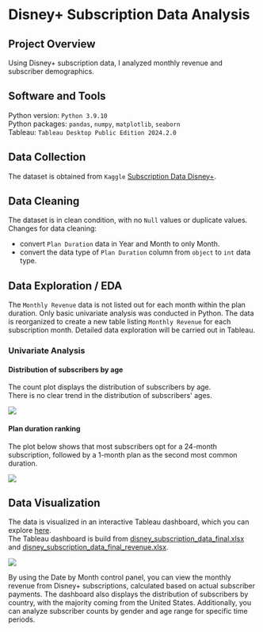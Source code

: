 # Disney+ Subscription Data Analysis

## Project Overview
Using Disney+ subscription data, I analyzed monthly revenue and subscriber demographics.  

## Software and Tools
Python version: `Python 3.9.10`  
Python packages: `pandas`, `numpy`, `matplotlib`, `seaborn`  
Tableau: `Tableau Desktop Public Edition 2024.2.0` 

## Data Collection
The dataset is obtained from `Kaggle` [Subscription Data Disney+](https://www.kaggle.com/datasets/albeyee/subscription-data-disney).  

## Data Cleaning
The dataset is in clean condition, with no `Null` values or duplicate values.  
Changes for data cleaning:  
* convert `Plan Duration` data in Year and Month to only Month.
* convert the data type of `Plan Duration` column from `object` to `int` data type.

## Data Exploration / EDA
The `Monthly Revenue` data is not listed out for each month within the plan duration. Only basic univariate analysis was conducted in Python. The data is reorganized to create a new table listing `Monthly Revenue` for each subscription month. Detailed data exploration will be carried out in Tableau.  
 
### Univariate Analysis
#### Distribution of subscribers by age
The count plot displays the distribution of subscribers by age.  
There is no clear trend in the distribution of subscribers' ages.  

<kbd>
<img src="https://github.com/user-attachments/assets/a73b0b4b-bc7f-410b-a870-758c97028dd0">
</kbd>

#### Plan duration ranking
The plot below shows that most subscribers opt for a 24-month subscription, followed by a 1-month plan as the second most common duration.

<kbd>
<img src="https://github.com/user-attachments/assets/442baf10-8f50-4a0d-963c-5e6269b295b3">
</kbd>

## Data Visualization
The data is visualized in an interactive Tableau dashboard, which you can explore [here](https://public.tableau.com/app/profile/lily.tiong/viz/disney_subscription_data/Dashboard).   
The Tableau dashboard is build from [disney_subscription_data_final.xlsx](https://github.com/ltiongl/portfolio-projects/blob/main/disney-subscription-data/disney_subscription_data_final.xlsx) and [disney_subscription_data_final_revenue.xlsx](https://github.com/ltiongl/portfolio-projects/blob/main/disney-subscription-data/disney_subscription_data_final_revenue.xlsx).  

<kbd>
<img src="https://github.com/user-attachments/assets/10346013-0035-46bb-b3fa-af99bf814867">
</kbd>   
   
By using the Date by Month control panel, you can view the monthly revenue from Disney+ subscriptions, calculated based on actual subscriber payments. The dashboard also displays the distribution of subscribers by country, with the majority coming from the United States. Additionally, you can analyze subscriber counts by gender and age range for specific time periods.  
